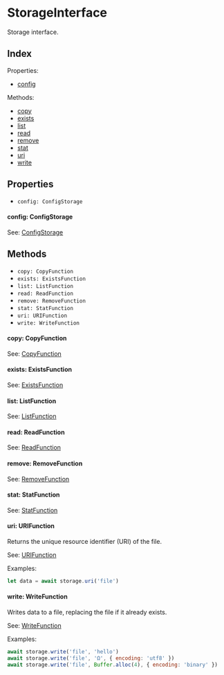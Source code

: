 
# StorageInterface


Storage interface.

## Index



Properties:

- [config](#config)


Methods:

- [copy](#Methods)
- [exists](#Methods)
- [list](#Methods)
- [read](#Methods)
- [remove](#Methods)
- [stat](#Methods)
- [uri](#Methods)
- [write](#Methods)


## Properties

- `config: ConfigStorage`


#### config: ConfigStorage



See: [ConfigStorage](ConfigStorage.md)




## Methods

- `copy: CopyFunction`
- `exists: ExistsFunction`
- `list: ListFunction`
- `read: ReadFunction`
- `remove: RemoveFunction`
- `stat: StatFunction`
- `uri: URIFunction`
- `write: WriteFunction`


#### copy: CopyFunction



See: [CopyFunction](CopyFunction.md)




#### exists: ExistsFunction



See: [ExistsFunction](ExistsFunction.md)




#### list: ListFunction



See: [ListFunction](ListFunction.md)




#### read: ReadFunction



See: [ReadFunction](ReadFunction.md)




#### remove: RemoveFunction



See: [RemoveFunction](RemoveFunction.md)




#### stat: StatFunction



See: [StatFunction](StatFunction.md)




#### uri: URIFunction

Returns the unique resource identifier (URI) of the file.

See: [URIFunction](URIFunction.md)

Examples:

```js
let data = await storage.uri('file')
```


#### write: WriteFunction

Writes data to a file, replacing the file if it already exists.

See: [WriteFunction](WriteFunction.md)

Examples:

```js
await storage.write('file', 'hello')
await storage.write('file', 'Ω', { encoding: 'utf8' })
await storage.write('file', Buffer.alloc(4), { encoding: 'binary' })
```

